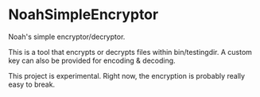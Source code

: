 # NoahSimpleEncryptor
Noah's simple encryptor/decryptor.

This is a tool that encrypts or decrypts files within bin/testingdir. A custom key can also be provided for encoding & decoding.

This project is experimental. Right now, the encryption is probably really easy to break.
